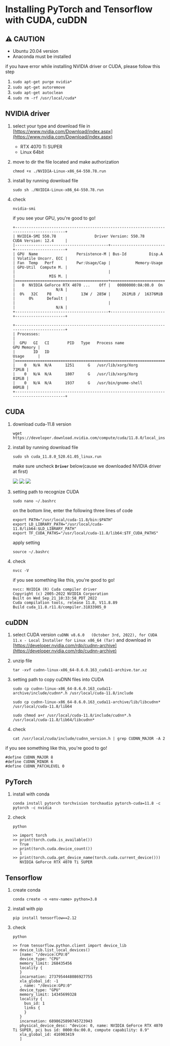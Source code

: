 # Installing PyTorch and Tensorflow with CUDA, cuDDN

## ⚠️ CAUTION
- Ubuntu 20.04 version
- Anaconda must be installed

if you have error while installing NVIDIA driver or CUDA, please follow this step
1. ```sudo apt-get purge nvidia*```
2. ```sudo apt-get autoremove```
3. ```sudo apt-get autoclean```
4. ```sudo rm -rf /usr/local/cuda*```

## NVIDIA driver
1. select your type and download file in [https://www.nvidia.com/Download/index.aspx](https://www.nvidia.com/Download/index.aspx)
   - RTX 4070 Ti SUPER
   - Linux 64bit

2. move to dir the file located and make authorization
   ```shell
   chmod +x ./NVIDIA-Linux-x86_64-550.78.run
   ```

3. install by running download file
   ```shell
   sudo sh ./NVIDIA-Linux-x86_64-550.78.run
   ```

4. check
   ```
   nvidia-smi
   ```

   if you see your GPU, you're good to go!
   ```
   +-----------------------------------------------------------------------------------------+
   | NVIDIA-SMI 550.78                 Driver Version: 550.78         CUDA Version: 12.4     |
   |-----------------------------------------+------------------------+----------------------+
   | GPU  Name                 Persistence-M | Bus-Id          Disp.A | Volatile Uncorr. ECC |
   | Fan  Temp   Perf          Pwr:Usage/Cap |           Memory-Usage | GPU-Util  Compute M. |
   |                                         |                        |               MIG M. |
   |=========================================+========================+======================|
   |   0  NVIDIA GeForce RTX 4070 ...    Off |   00000000:0A:00.0  On |                  N/A |
   |  0%   32C    P8             13W /  285W |     261MiB /  16376MiB |      0%      Default |
   |                                         |                        |                  N/A |
   +-----------------------------------------+------------------------+----------------------+
                                                                                            
   +-----------------------------------------------------------------------------------------+
   | Processes:                                                                              |
   |  GPU   GI   CI        PID   Type   Process name                              GPU Memory |
   |        ID   ID                                                               Usage      |
   |=========================================================================================|
   |    0   N/A  N/A      1251      G   /usr/lib/xorg/Xorg                             71MiB |
   |    0   N/A  N/A      1807      G   /usr/lib/xorg/Xorg                             81MiB |
   |    0   N/A  N/A      1937      G   /usr/bin/gnome-shell                           86MiB |
   +-----------------------------------------------------------------------------------------+
   ```

## CUDA
1. download cuda-11.8 version
   ```shell
   wget https://developer.download.nvidia.com/compute/cuda/11.8.0/local_installers/cuda_11.8.0_520.61.05_linux.run
   ```

2. install by running download file
   ```shell
   sudo sh cuda_11.8.0_520.61.05_linux.run
   ```
   
   make sure uncheck **```Driver```** below(cause we downloaded NVIDIA driver at first)
   
   ![](../asset/linux/setting-gpu-environment-1.png)
   ![](../asset/linux/setting-gpu-environment-2.png)
   ![](../asset/linux/setting-gpu-environment-3.png)

3. setting path to recognize CUDA
   ```shell
   sudo nano ~/.bashrc
   ```
   
   on the bottom line, enter the following three lines of code
   
   ```shell
   export PATH="/usr/local/cuda-11.8/bin:$PATH"
   export LD_LIBRARY_PATH="/usr/local/cuda-11.8/lib64:$LD_LIBRARY_PATH"
   export TF_CUDA_PATHS="/usr/local/cuda-11.8/lib64:$TF_CUDA_PATHS"
   ```
   
   apply setting
   ```shell
   source ~/.bashrc
   ```

4. check
   ```shell
   nvcc -V
   ```

   if you see something like this, you're good to go!
   ```
   nvcc: NVIDIA (R) Cuda compiler driver
   Copyright (c) 2005-2022 NVIDIA Corporation
   Built on Wed_Sep_21_10:33:58_PDT_2022
   Cuda compilation tools, release 11.8, V11.8.89
   Build cuda_11.8.r11.8/compiler.31833905_0
   ```

## cuDDN
1. select CUDA version ```cuDNN v8.6.0   (October 3rd, 2022), for CUDA 11.x - Local Installer for Linux x86_64 (Tar)```  and download in [https://developer.nvidia.com/rdp/cudnn-archive](https://developer.nvidia.com/rdp/cudnn-archive) 

2. unzip file
   ```shell
   tar -xvf cudnn-linux-x86_64-8.6.0.163_cuda11-archive.tar.xz
   ```

3. setting path to copy cuDNN files into CUDA
   ```shell
   sudo cp cudnn-linux-x86_64-8.6.0.163_cuda11-archive/include/cudnn*.h /usr/local/cuda-11.8/include
   ```
   
   ```shell
   sudo cp cudnn-linux-x86_64-8.6.0.163_cuda11-archive/lib/libcudnn* /usr/local/cuda-11.8/lib64
   ```
   
   ```shell
   sudo chmod a+r /usr/local/cuda-11.8/include/cudnn*.h /usr/local/cuda-11.8/lib64/libcudnn*
   ```

4. check
   ```shell
   cat /usr/local/cuda/include/cudnn_version.h | grep CUDNN_MAJOR -A 2
   ```

if you see something like this, you're good to go!
```shell
#define CUDNN_MAJOR 8
#define CUDNN_MINOR 6
#define CUDNN_PATCHLEVEL 0
```

## PyTorch
1. install with conda
   ```shell
   conda install pytorch torchvision torchaudio pytorch-cuda=11.8 -c pytorch -c nvidia
   ```

2. check
   ```shell
   python
   
   >> import torch
   >> print(torch.cuda.is_available())
      True
   >> print(torch.cuda.device_count())
      1
   >> print(torch.cuda.get_device_name(torch.cuda.current_device()))
      NVIDIA GeForce RTX 4070 Ti SUPER
   ```

## Tensorflow
1. create conda
   ```shell
   conda create -n <env-name> python=3.8
   ```
   
2. install with pip
   ```shell
   pip install tensorflow==2.12
   ```

3. check
   ```shell
   python

   >> from tensorflow.python.client import device_lib
   >> device_lib.list_local_devices()
      [name: "/device:CPU:0"
      device_type: "CPU"
      memory_limit: 268435456
      locality {
      }
      incarnation: 2737954448086927755
      xla_global_id: -1
      , name: "/device:GPU:0"
      device_type: "GPU"
      memory_limit: 14345699328
      locality {
        bus_id: 1
        links {
        }
      }
      incarnation: 6898625890745723943
      physical_device_desc: "device: 0, name: NVIDIA GeForce RTX 4070 Ti SUPER, pci bus id: 0000:0a:00.0, compute capability: 8.9"
      xla_global_id: 416903419
      ]
   ```
   

